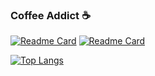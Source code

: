  ### Coffee Addict ☕

[![Readme Card](https://github-readme-stats.vercel.app/api/pin/?username=rizkifr&repo=HaversineAlgorithm-ReactNative&theme=react)](https://github.com/rizkifr/HaversineAlgorithm-ReactNative)
[![Readme Card](https://github-readme-stats.vercel.app/api/pin/?username=rizkifr&repo=Tokopedia-s-Slider-React-Native&theme=react)](https://github.com/rizkifr/Tokopedia-s-Slider-React-Native)

[![Top Langs](https://github-readme-stats.vercel.app/api/top-langs/?username=rizkifr&layout=compact&theme=tokyonight?hide=TSQL)](https://github.com/rizkifr)
<!--
**RizkiFr/rizkifr** is a ✨ _special_ ✨ repository because its `README.md` (this file) appears on your GitHub profile.

Here are some ideas to get you started:

- 🔭 I’m currently working on ...
- 🌱 I’m currently learning ...
- 👯 I’m looking to collaborate on ...
- 🤔 I’m looking for help with ...
- 💬 Ask me about ...
- 📫 How to reach me: ...
- 😄 Pronouns: ...
- ⚡ Fun fact: ...
-->

